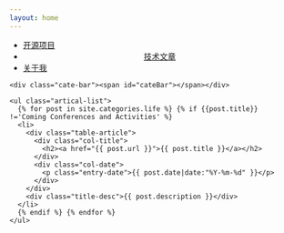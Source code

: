 ```yaml
---
layout: home
---
```


<div class="index-content life">
  <div class="section">
    <ul class="artical-cate">
      <li><a href="/coding"><span>开源项目</span></a></li>
      <li class="on" style="text-align:center"><a href="/life"><span>技术文章</span></a></li>
	  <li class="on"><a href="/about"><span>关于我</span></a></li>
    </ul>

    <div class="cate-bar"><span id="cateBar"></span></div>

    <ul class="artical-list">
      {% for post in site.categories.life %} {% if {{post.title}} !='Coming Conferences and Activities' %}
      <li>
        <div class="table-article">
          <div class="col-title">
            <h2><a href="{{ post.url }}">{{ post.title }}</a></h2>
          </div>
          <div class="col-date">
            <p class="entry-date">{{ post.date|date:"%Y-%m-%d" }}</p>
          </div>
        </div>
        <div class="title-desc">{{ post.description }}</div>
      </li>
      {% endif %} {% endfor %}
    </ul>


  </div>
  <div class="aside">
  </div>
</div>
